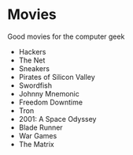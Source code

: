 # Movies
Good movies for the computer geek


* Hackers
* The Net
* Sneakers
* Pirates of Silicon Valley
* Swordfish
* Johnny Mnemonic
* Freedom Downtime
* Tron
* 2001: A Space Odyssey
* Blade Runner
* War Games
* The Matrix


